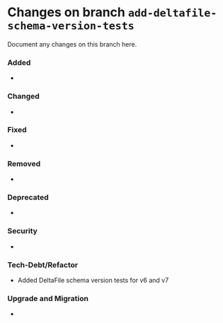 # Changes on branch `add-deltafile-schema-version-tests`
Document any changes on this branch here.
### Added
- 

### Changed
- 

### Fixed
- 

### Removed
- 

### Deprecated
- 

### Security
- 

### Tech-Debt/Refactor
- Added DeltaFile schema version tests for v6 and v7

### Upgrade and Migration
- 
